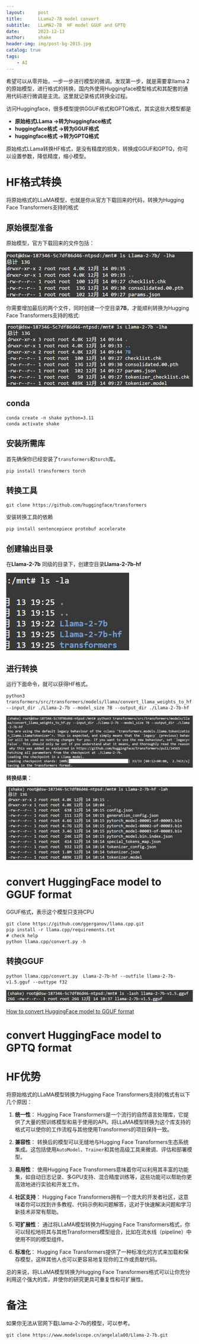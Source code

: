 ```yaml
---
layout:     post
title:      LLama2-7B model convert 
subtitle:   LLaMA2-7B  HF model GGUF and GPTQ
date:       2023-12-13
author:     shake
header-img: img/post-bg-2015.jpg
catalog: true
tags:
    - AI
---
```


希望可以从零开始，一步一步进行模型的微调。发现第一步，就是需要拿llama 2的原始模型，进行格式的转换，国内外使用Huggingface模型格式和其配套的通用代码进行微调是主流。这里就记录格式转换全过程。

访问Huggingface，很多模型提供GGUF格式和GPTQ格式，其实这些大模型都是

* **原始格式LLama ->转为huggingface格式**
* **huggingface格式 ->转为GGUF格式**
* **huggingface格式 ->转为GPTQ格式**

原始格式LLama转换HF格式，是没有精度的损失，转换成GGUF和GPTQ，你可以设置参数，降低精度，缩小模型。

# HF格式转换

将原始格式的LLaMA模型，也就是你从官方下载回来的代码，转换为Hugging Face Transformers支持的格式

## 原始模型准备

原始模型，官方下载回来的文件包括：

![llama-7B](/img/2023/modelscope/llama-7B.jpg "llama-7B")

你需要增加最后的两个文件，同时创建一个空目录**7B**，才能顺利转换为Hugging Face Transformers支持的格式:

![llama-7B](/img/2023/modelscope/llama-7B-add.jpg "llama-7B")


## conda

	conda create -n shake python=3.11
	conda activate shake

## 安装所需库

   首先确保你已经安装了`transformers`和`torch`库。


	pip install transformers torch



## 转换工具


	git clone https://github.com/huggingface/transformers

   
   安装转换工具的依赖
   
	pip install sentencepiece protobuf accelerate


## 创建输出目录

在**Llama-2-7b** 同级的目录下，创建空目录**Llama-2-7b-hf**

![目录结构](/img/2023/modelscope/dir.jpg "目录结构")

## 进行转换

运行下面命令，就可以获得HF格式。

	python3 transformers/src/transformers/models/llama/convert_llama_weights_to_hf.py --input_dir ./Llama-2-7b --model_size 7B --output_dir ./Llama-2-7b-hf
	
![转换过程](/img/2023/modelscope/hf-step.jpg "comand run")

**转换结果**：

![llama-7B-hf](/img/2023/modelscope/hf.jpg "llama-7B-hf")

# convert HuggingFace model to GGUF format

GGUF格式，表示这个模型只支持CPU

	git clone https://github.com/ggerganov/llama.cpp.git
	pip install -r llama.cpp/requirements.txt
	# check help
	python llama.cpp/convert.py -h

## 转换GGUF

	python llama.cpp/convert.py  Llama-2-7b-hf --outfile llama-2-7b-v1.5.gguf --outtype f32

![llama-7B-gguf](/img/2023/modelscope/gguf.jpg "llama-7B-gguf")

[How to convert HuggingFace model to GGUF format](https://github.com/ggerganov/llama.cpp/discussions/2948)


# convert HuggingFace model to GPTQ format


# HF优势

将原始格式的LLaMA模型转换为Hugging Face Transformers支持的格式有以下几个原因：

1. **统一性**：
   Hugging Face Transformers是一个流行的自然语言处理库，它提供了大量的预训练模型和易于使用的API。将LLaMA模型转换为这个库支持的格式可以使你的工作流程与其他使用Transformers的项目保持一致。

2. **兼容性**：
   转换后的模型可以无缝地与Hugging Face Transformers生态系统集成。这包括使用`AutoModel`、`Trainer`和其他高级工具来微调、评估和部署模型。

3. **易用性**：
   使用Hugging Face Transformers意味着你可以利用其丰富的功能集，如自动日志记录、多GPU支持、混合精度训练等，这些功能可以帮助你更高效地进行实验和开发工作。

4. **社区支持**：
   Hugging Face Transformers拥有一个庞大的开发者社区，这意味着你可以找到许多教程、代码示例和问题解答，这对于快速解决问题和学习新技术非常有帮助。

5. **可扩展性**：
   通过将LLaMA模型转换为Hugging Face Transformers格式，你可以轻松地将其与其他Transformers模型组合，比如在流水线（pipeline）中使用不同的模型组件。

6. **标准化**：
   Hugging Face Transformers提供了一种标准化的方式来加载和保存模型，这样其他人也可以更容易地复现你的工作或贡献代码。

总的来说，将LLaMA模型转换为Hugging Face Transformers格式可以让你充分利用这个强大的库，并使你的研究更具可重复性和可扩展性。

# 备注

如果你无法从官网下载Llama-2-7b的模型，可以参考。

	git clone https://www.modelscope.cn/angelala00/Llama-2-7b.git


